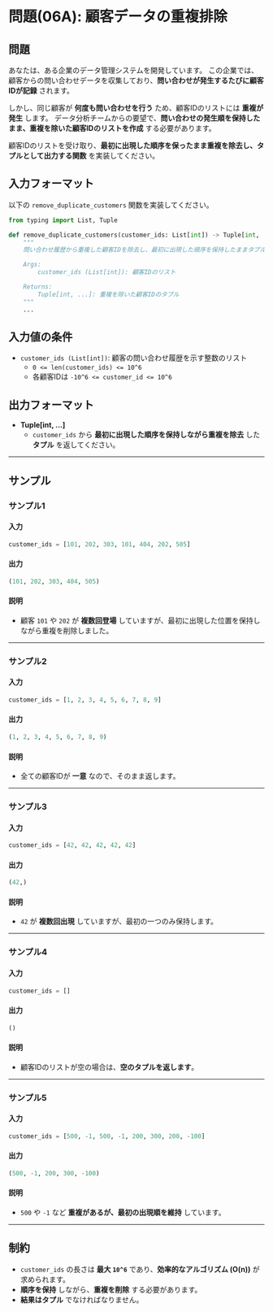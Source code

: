 # 問題(06A): 顧客データの重複排除

## 問題

あなたは、ある企業のデータ管理システムを開発しています。
この企業では、顧客からの問い合わせデータを収集しており、**問い合わせが発生するたびに顧客IDが記録** されます。

しかし、同じ顧客が **何度も問い合わせを行う** ため、顧客IDのリストには **重複が発生** します。
データ分析チームからの要望で、**問い合わせの発生順を保持したまま、重複を除いた顧客IDのリストを作成** する必要があります。

顧客IDのリストを受け取り、**最初に出現した順序を保ったまま重複を除去し、タプルとして出力する関数** を実装してください。

## 入力フォーマット

以下の `remove_duplicate_customers` 関数を実装してください。

```python
from typing import List, Tuple

def remove_duplicate_customers(customer_ids: List[int]) -> Tuple[int, ...]:
    """
    問い合わせ履歴から重複した顧客IDを除去し、最初に出現した順序を保持したままタプルとして返す関数。

    Args:
        customer_ids (List[int]): 顧客IDのリスト

    Returns:
        Tuple[int, ...]: 重複を除いた顧客IDのタプル
    """
    ...
```

## 入力値の条件

- `customer_ids (List[int])`: 顧客の問い合わせ履歴を示す整数のリスト
  - `0 <= len(customer_ids) <= 10^6`
  - 各顧客IDは `-10^6 <= customer_id <= 10^6`

## 出力フォーマット

- **Tuple[int, ...]**
  - `customer_ids` から **最初に出現した順序を保持しながら重複を除去** した **タプル** を返してください。

---

## サンプル

### サンプル1

#### 入力
```python
customer_ids = [101, 202, 303, 101, 404, 202, 505]
```

#### 出力
```python
(101, 202, 303, 404, 505)
```

#### 説明
- 顧客 `101` や `202` が **複数回登場** していますが、最初に出現した位置を保持しながら重複を削除しました。

---

### サンプル2

#### 入力
```python
customer_ids = [1, 2, 3, 4, 5, 6, 7, 8, 9]
```

#### 出力
```python
(1, 2, 3, 4, 5, 6, 7, 8, 9)
```

#### 説明
- 全ての顧客IDが **一意** なので、そのまま返します。

---

### サンプル3

#### 入力
```python
customer_ids = [42, 42, 42, 42, 42]
```

#### 出力
```python
(42,)
```

#### 説明
- `42` が **複数回出現** していますが、最初の一つのみ保持します。

---

### サンプル4

#### 入力
```python
customer_ids = []
```

#### 出力
```python
()
```

#### 説明
- 顧客IDのリストが空の場合は、**空のタプルを返します**。

---

### サンプル5

#### 入力
```python
customer_ids = [500, -1, 500, -1, 200, 300, 200, -100]
```

#### 出力
```python
(500, -1, 200, 300, -100)
```

#### 説明
- `500` や `-1` など **重複があるが、最初の出現順を維持** しています。

---

## 制約

- `customer_ids` の長さは **最大 `10^6`** であり、**効率的なアルゴリズム (O(n))** が求められます。
- **順序を保持** しながら、**重複を削除** する必要があります。
- **結果はタプル** でなければなりません。
